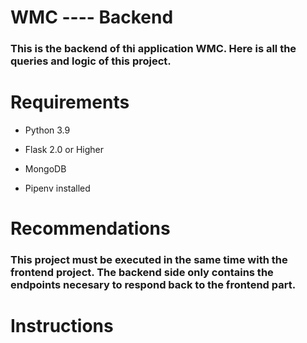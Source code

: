 #    WMC ---- Backend

### This is the backend of thi application WMC. Here is all the queries and logic of this project.

#   Requirements

+ Python 3.9

+ Flask 2.0 or Higher

+ MongoDB 

+ Pipenv installed

# Recommendations

### This project must be executed in the same time with the frontend project.  The backend side only contains the endpoints necesary to respond back to the frontend part.

# Instructions


